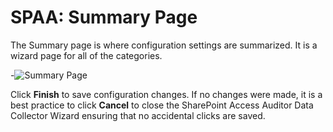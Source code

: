 # SPAA: Summary Page

The Summary page is where configuration settings are summarized. It is a wizard page for all of the
categories.

-![Summary Page](/img/product_docs/accessanalyzer/11.6/admin/datacollector/spaa/summarypage.webp)

Click **Finish** to save configuration changes. If no changes were made, it is a best practice to
click **Cancel** to close the SharePoint Access Auditor Data Collector Wizard ensuring that no
accidental clicks are saved.
